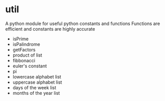 # util
A python module for useful python constants and functions
Functions are efficient and constants are highly accurate

- isPrime
- isPalindrome
- getFactors
- product of list
- fibbonacci
- euler's constant
- pi
- lowercase alphabet list
- uppercase alphabet list
- days of the week list
- months of the year list
